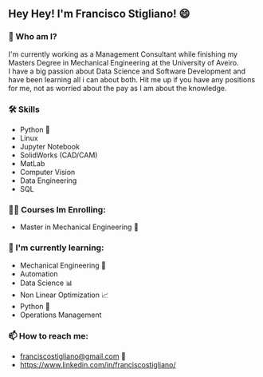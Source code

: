 ## Hey Hey! I'm Francisco Stigliano! 😄

### 🚀 Who am I?
I'm currently working as a Management Consultant 
while finishing my Masters Degree in Mechanical Engineering at the University of Aveiro.   
I have a big passion about Data Science and Software Development and have
been learning all i can about both.
Hit me up if you have any positions for me, not as worried about the pay as I am about the knowledge.

### 🛠 Skills
- Python 🐍
- Linux
- Jupyter Notebook
- SolidWorks (CAD/CAM)
- MatLab
- Computer Vision
- Data Engineering
- SQL

### 👩‍💻 Courses Im Enrolling:
- Master in Mechanical Engineering 🦾

### 🧠 I'm currently learning:
- Mechanical Engineering 🦾
- Automation
- Data Science 📊
- Non Linear Optimization 📈
- Python 🐍
- Operations Management

### 📫 How to reach me:
- franciscostigliano@gmail.com 📧
- https://www.linkedin.com/in/franciscostigliano/

